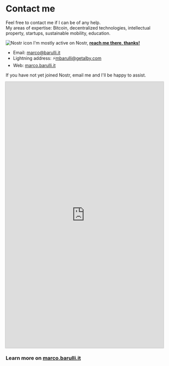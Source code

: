 # Contact me

Feel free to contact me if I can be of any help.  
My areas of expertise: Bitcoin, decentralized technologies, intellectual property, startups, sustainable mobility, education.

![Nostr icon](https://raw.githubusercontent.com/mbarulli/nostr-logo/refs/heads/main/PNG/nostr-icon-purple-64x64.png)    	   I'm mostly active on Nostr, **[reach me there, thanks!](https://primal.net/p/npub18nagz6a53yh6d05e8trj487dhvyfhh4qchvsz87jqng4g4zl5tvs825evl)** 

- Email: marco@barulli.it
- Lightning address: ⚡mbarulli@getalby.com
- Web: [marco.barulli.it](https://marco.barulli.it)

If you have not yet joined Nostr, email me and I'll be happy to assist.

<iframe src="https://formstr.app/#/embedded/e601ae263c36d6e5fd2db67df54d92c955721b1698b25fcd39c00ad559027468?hideTitleImage=true&hideDescription=true" width="100%" height="850px" frameborder="0" style="border-style:none;box-shadow:0px 0px 2px 2px rgba(0,0,0,0.2);" cellspacing="0" ></iframe>

### Learn more on [marco.barulli.it](https://marco.barulli.it)
